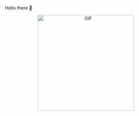 Hello there 🐶
<div align="center"><img hight="100" width="300" alt="GIF" align="center" src="https://c.tenor.com/nP7Hl7wEZOcAAAAi/hacker-meme-hacker.gif">
